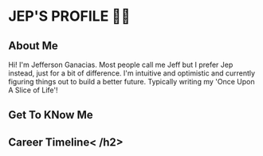<h1> JEP'S PROFILE 🧚‍♂️</h1>

<h2> About Me </h2>

  <p> Hi! I'm Jefferson Ganacias. Most people call me Jeff but I prefer Jep instead, just for a bit of difference. I'm intuitive and optimistic and currently figuring things out to build a better future. Typically writing my 'Once Upon A Slice of Life'! </p>
<h2> Get To KNow Me </h2>
<h2> Career Timeline< /h2>
